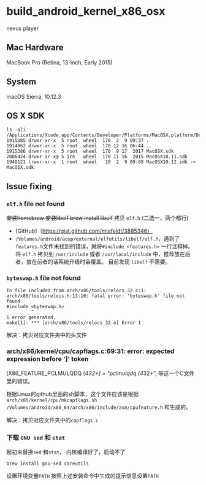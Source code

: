 # build_android_kernel_x86_osx
nexus player

## Mac Hardware
MacBook Pro (Retina, 13-inch, Early 2015)

## System
macOS Sierra, 10.12.3

## OS X SDK
```
ls -ali /Applications/Xcode.app/Contents/Developer/Platforms/MacOSX.platform/Developer/SDKs
1915385 drwxr-xr-x  5 root  wheel  170  2  9 09:37 .
1914962 drwxr-xr-x  5 root  wheel  170 12 16 06:44 ..
1915386 drwxr-xr-x  5 root  wheel  170  9 17  2017 MacOSX.sdk
2086424 drwxr-xr-x@ 5 ice   wheel  170 11 16  2015 MacOSX10.11.sdk
1948121 lrwxr-xr-x  1 root  wheel   10  2  9 09:08 MacOSX10.12.sdk -> MacOSX.sdk
```

## Issue fixing
### `elf.h` file not found
~~安装homebrew
安装libelf
brew install libelf~~
拷贝 `elf.h` (二选一，两个都行)
- [GitHub]（https://gist.github.com/mlafeldt/3885346）
- `/Volumes/android/aosp/external/elfutils/libelf/elf.h`，遇到了`features.h`文件未找到的错误，就将`#include <features.h>` 一行注释掉。
将 `elf.h` 拷贝到 `/usr/include` 或者 `/usr/local/include` 中，推荐放在后者，放在前者的话系统升级时会覆盖。
目前发现 `libelf` 不需要。

### `byteswap.h` file not found
```
In file included from arch/x86/tools/relocs_32.c:1:
arch/x86/tools/relocs.h:13:10: fatal error: 'byteswap.h' file not found
#include <byteswap.h>
         ^
1 error generated.
make[1]: *** [arch/x86/tools/relocs_32.o] Error 1
```
解决：拷贝对应文件夹中的头文件

### arch/x86/kernel/cpu/capflags.c:69:31: error: expected expression before ']' token
  [X86_FEATURE_PCLMULQDQ (4*32+]  = "pclmulqdq (4*32+”,
等这一个C文件里的错误。

根据Linux的github里面的sh脚本，这个文件应该是根据
`arch/x86/kernel/cpu/mkcapflags.sh`
`/Volumes/android/x86_64/arch/x86/include/asm/cpufeature.h` 和生成的。

解决：拷贝对应文件夹中的`capflags.c`

### 下载 `GNU sed` 和 `stat`
起初未替换`sed` 和`stat`， 内核编译好了，启动不了
```
brew install gnu-sed coreutils
```
设置环境变量`PATH`
按照上述安装命令中生成的提示信息设置`PATH`

